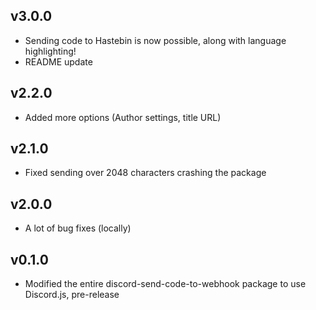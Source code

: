 ## v3.0.0
* Sending code to Hastebin is now possible, along with language highlighting!
* README update

## v2.2.0
* Added more options (Author settings, title URL)

## v2.1.0
* Fixed sending over 2048 characters crashing the package

## v2.0.0
* A lot of bug fixes (locally)

## v0.1.0
* Modified the entire discord-send-code-to-webhook package to use Discord.js, pre-release
